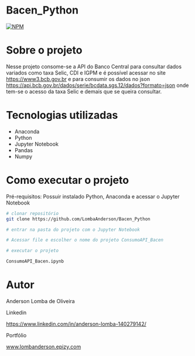# Bacen_Python
[![NPM](https://img.shields.io/npm/l/react)](https://github.com/LombaAnderson/Bacen_Python/blob/main/LICENSE)

# Sobre o projeto
Nesse projeto consome-se a API do Banco Central para consultar dados variados como taxa Selic, CDI e IGPM e é possível acessar no site https://www3.bcb.gov.br e
para consumir os dados no json https://api.bcb.gov.br/dados/serie/bcdata.sgs.12/dados?formato=json onde tem-se o acesso da taxa Selic e demais que se queira consultar.

# Tecnologias utilizadas

- Anaconda
- Python
- Jupyter Notebook
- Pandas
- Numpy

# Como executar o projeto

Pré-requisitos: Possuir instalado Python, Anaconda e acessar o Jupyter Notebook 

```bash
# clonar repositório
git clone https://github.com/LombaAnderson/Bacen_Python

# entrar na pasta do projeto com o Jupyter Notebook

# Acessar file e escolher o nome do projeto ConsumoAPI_Bacen 

# executar o projeto

ConsumoAPI_Bacen.ipynb

```

# Autor

Anderson Lomba de Oliveira

Linkedin

https://www.linkedin.com/in/anderson-lomba-140279142/

Portfólio

www.lombanderson.epizy.com


